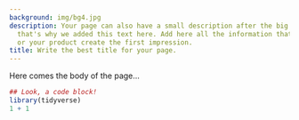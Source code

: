 ```yaml
---
background: img/bg4.jpg
description: Your page can also have a small description after the big bold title,
  that's why we added this text here. Add here all the information that can make you
  or your product create the first impression.
title: Write the best title for your page.
---
```



Here comes the body of the page...

```r
## Look, a code block!
library(tidyverse)
1 + 1
```